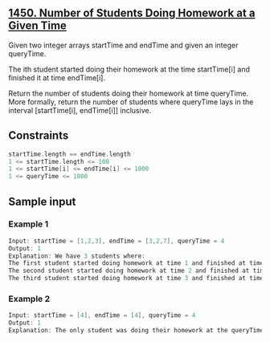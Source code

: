 ## [1450. Number of Students Doing Homework at a Given Time](https://leetcode.com/problems/number-of-students-doing-homework-at-a-given-time/)
 Given two integer arrays startTime and endTime and given an integer queryTime.

 The ith student started doing their homework at the time startTime[i] and finished it at time endTime[i].

 Return the number of students doing their homework at time queryTime. More formally, return the number of students where queryTime lays in the interval [startTime[i], endTime[i]] inclusive.

 ## Constraints
 ```c
 startTime.length == endTime.length
 1 <= startTime.length <= 100
 1 <= startTime[i] <= endTime[i] <= 1000
 1 <= queryTime <= 1000
 ```

 ## Sample input
 ### Example 1
 ```c
 Input: startTime = [1,2,3], endTime = [3,2,7], queryTime = 4
 Output: 1
 Explanation: We have 3 students where:
 The first student started doing homework at time 1 and finished at time 3 and wasn't doing anything at time 4.
 The second student started doing homework at time 2 and finished at time 2 and also wasn't doing anything at time 4.
 The third student started doing homework at time 3 and finished at time 7 and was the only student doing homework at time 4.
 ```

 ### Example 2
 ```c
 Input: startTime = [4], endTime = [4], queryTime = 4
 Output: 1
 Explanation: The only student was doing their homework at the queryTime.
 ```